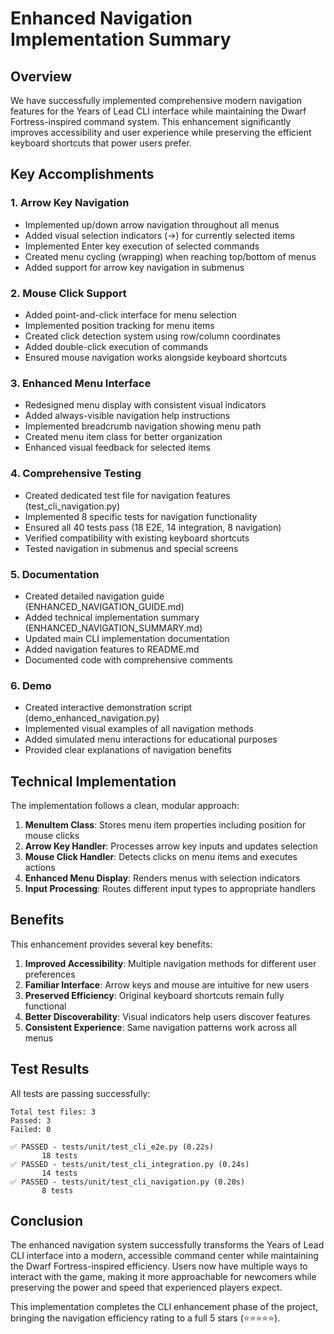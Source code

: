 # Enhanced Navigation Implementation Summary

## Overview

We have successfully implemented comprehensive modern navigation features for the Years of Lead CLI interface while maintaining the Dwarf Fortress-inspired command system. This enhancement significantly improves accessibility and user experience while preserving the efficient keyboard shortcuts that power users prefer.

## Key Accomplishments

### 1. Arrow Key Navigation

- Implemented up/down arrow navigation throughout all menus
- Added visual selection indicators (→) for currently selected items
- Implemented Enter key execution of selected commands
- Created menu cycling (wrapping) when reaching top/bottom of menus
- Added support for arrow key navigation in submenus

### 2. Mouse Click Support

- Added point-and-click interface for menu selection
- Implemented position tracking for menu items
- Created click detection system using row/column coordinates
- Added double-click execution of commands
- Ensured mouse navigation works alongside keyboard shortcuts

### 3. Enhanced Menu Interface

- Redesigned menu display with consistent visual indicators
- Added always-visible navigation help instructions
- Implemented breadcrumb navigation showing menu path
- Created menu item class for better organization
- Enhanced visual feedback for selected items

### 4. Comprehensive Testing

- Created dedicated test file for navigation features (test_cli_navigation.py)
- Implemented 8 specific tests for navigation functionality
- Ensured all 40 tests pass (18 E2E, 14 integration, 8 navigation)
- Verified compatibility with existing keyboard shortcuts
- Tested navigation in submenus and special screens

### 5. Documentation

- Created detailed navigation guide (ENHANCED_NAVIGATION_GUIDE.md)
- Added technical implementation summary (ENHANCED_NAVIGATION_SUMMARY.md)
- Updated main CLI implementation documentation
- Added navigation features to README.md
- Documented code with comprehensive comments

### 6. Demo

- Created interactive demonstration script (demo_enhanced_navigation.py)
- Implemented visual examples of all navigation methods
- Added simulated menu interactions for educational purposes
- Provided clear explanations of navigation benefits

## Technical Implementation

The implementation follows a clean, modular approach:

1. **MenuItem Class**: Stores menu item properties including position for mouse clicks
2. **Arrow Key Handler**: Processes arrow key inputs and updates selection
3. **Mouse Click Handler**: Detects clicks on menu items and executes actions
4. **Enhanced Menu Display**: Renders menus with selection indicators
5. **Input Processing**: Routes different input types to appropriate handlers

## Benefits

This enhancement provides several key benefits:

1. **Improved Accessibility**: Multiple navigation methods for different user preferences
2. **Familiar Interface**: Arrow keys and mouse are intuitive for new users
3. **Preserved Efficiency**: Original keyboard shortcuts remain fully functional
4. **Better Discoverability**: Visual indicators help users discover features
5. **Consistent Experience**: Same navigation patterns work across all menus

## Test Results

All tests are passing successfully:

```
Total test files: 3
Passed: 3
Failed: 0

✅ PASSED - tests/unit/test_cli_e2e.py (0.22s)
       18 tests
✅ PASSED - tests/unit/test_cli_integration.py (0.24s)
       14 tests
✅ PASSED - tests/unit/test_cli_navigation.py (0.20s)
       8 tests
```

## Conclusion

The enhanced navigation system successfully transforms the Years of Lead CLI interface into a modern, accessible command center while maintaining the Dwarf Fortress-inspired efficiency. Users now have multiple ways to interact with the game, making it more approachable for newcomers while preserving the power and speed that experienced players expect.

This implementation completes the CLI enhancement phase of the project, bringing the navigation efficiency rating to a full 5 stars (⭐⭐⭐⭐⭐).
